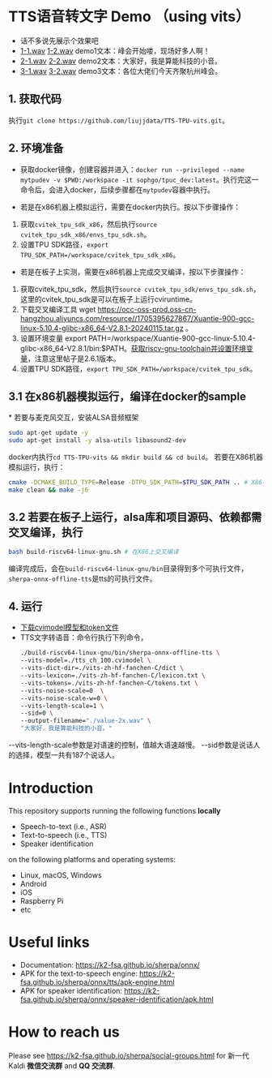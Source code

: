 # TTS语音转文字 Demo （using vits）
- 话不多说先展示个效果吧
- [1-1.wav](/Test-wav/1-1.wav) [1-2.wav](/Test-wav/1-2.wav) demo1文本：峰会开始喽，现场好多人啊！
- [2-1.wav](/Test-wav/2-1.wav) [2-2.wav](/Test-wav/2-2.wav) demo2文本：大家好，我是算能科技的小音。
- [3-1.wav](/Test-wav/3-1.wav) [3-2.wav](/Test-wav/3-2.wav) demo3文本：各位大佬们今天齐聚杭州峰会。

## 1. 获取代码
执行`git clone https://github.com/liujjdata/TTS-TPU-vits.git`。

## 2. 环境准备
- 获取docker镜像，创建容器并进入：`docker run --privileged --name mytpudev -v $PWD:/workspace -it sophgo/tpuc_dev:latest`。执行完这一命令后，会进入docker，后续步骤都在`mytpudev`容器中执行。

* 若是在x86机器上模拟运行，需要在docker内执行。按以下步骤操作：
 1. 获取`cvitek_tpu_sdk_x86`，然后执行`source cvitek_tpu_sdk_x86/envs_tpu_sdk.sh`。
 2. 设置TPU SDK路径，`export TPU_SDK_PATH=/workspace/cvitek_tpu_sdk_x86`。

* 若是在板子上实测，需要在x86机器上完成交叉编译，按以下步骤操作：
 1. 获取cvitek_tpu_sdk，然后执行`source cvitek_tpu_sdk/envs_tpu_sdk.sh`，这里的cvitek_tpu_sdk是可以在板子上运行cviruntime。
 2. 下载交叉编译工具 wget https://occ-oss-prod.oss-cn-hangzhou.aliyuncs.com/resource//1705395627867/Xuantie-900-gcc-linux-5.10.4-glibc-x86_64-V2.8.1-20240115.tar.gz 。
 3. 设置环境变量 export PATH=/workspace/Xuantie-900-gcc-linux-5.10.4-glibc-x86_64-V2.8.1/bin:$PATH。[获取riscv-gnu-toolchain并设置环境变量](https://k2-fsa.github.io/sherpa/onnx/install/riscv64-embedded-linux.html#install-toolchain)，注意这里帖子是2.6.1版本。
 4. 设置TPU SDK路径，`export TPU_SDK_PATH=/workspace/cvitek_tpu_sdk`。

## 3.1 在x86机器模拟运行，编译在docker的sample

\* 若要与麦克风交互，安装ALSA音频框架
```sh
sudo apt-get update -y
sudo apt-get install -y alsa-utils libasound2-dev
```

docker内执行`cd TTS-TPU-vits && mkdir build && cd build`。
若要在X86机器模拟运行，执行：
```sh
cmake -DCMAKE_BUILD_TYPE=Release -DTPU_SDK_PATH=$TPU_SDK_PATH .. # X86机器模拟运行
make clean && make -j6
```
## 3.2 若要在板子上运行，alsa库和项目源码、依赖都需交叉编译，执行
```sh
bash build-riscv64-linux-gnu.sh # 在X86上交叉编译
```
编译完成后，会在`build-riscv64-linux-gnu/bin`目录得到多个可执行文件，`sherpa-onnx-offline-tts`是tts的可执行文件。

## 4. 运行
- [下载cvimodel模型和token文件](https://drive.google.com/drive/folders/10X38V8oKOC2nrDw-9Aw9sKk7gNYCkXoV?usp=sharing)
- TTS文字转语音：命令行执行下列命令，
  ```sh
  ./build-riscv64-linux-gnu/bin/sherpa-onnx-offline-tts \
  --vits-model=./tts_ch_100.cvimodel \
  --vits-dict-dir=./vits-zh-hf-fanchen-C/dict \
  --vits-lexicon=./vits-zh-hf-fanchen-C/lexicon.txt \
  --vits-tokens=./vits-zh-hf-fanchen-C/tokens.txt \
  --vits-noise-scale=0  \
  --vits-noise-scale-w=0 \
  --vits-length-scale=1 \
  --sid=0 \
  --output-filename="./value-2x.wav" \
  "大家好，我是算能科技的小音。"
  ```
--vits-length-scale参数是对语速的控制，值越大语速越慢。
--sid参数是说话人的选择，模型一共有187个说话人。
# Introduction

This repository supports running the following functions **locally**

  - Speech-to-text (i.e., ASR)
  - Text-to-speech (i.e., TTS)
  - Speaker identification

on the following platforms and operating systems:

  - Linux, macOS, Windows
  - Android
  - iOS
  - Raspberry Pi
  - etc

# Useful links

- Documentation: https://k2-fsa.github.io/sherpa/onnx/
- APK for the text-to-speech engine: https://k2-fsa.github.io/sherpa/onnx/tts/apk-engine.html
- APK for speaker identification: https://k2-fsa.github.io/sherpa/onnx/speaker-identification/apk.html

# How to reach us

Please see
https://k2-fsa.github.io/sherpa/social-groups.html
for 新一代 Kaldi **微信交流群** and **QQ 交流群**.